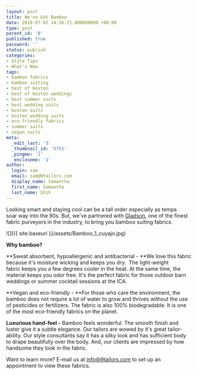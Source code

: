 ```yaml
---
layout: post
title: We've Got Bamboo
date: 2018-07-02 14:56:21.000000000 +00:00
type: post
parent_id: '0'
published: true
password: ''
status: publish
categories:
- Style Tips
- What's New
tags:
- bamboo fabrics
- bamboo suiting
- best of boston
- best of boston weddings
- best summer suits
- best wedding suits
- boston suits
- boston wedding suits
- eco-friendly fabrics
- summer suits
- vegan suits
meta:
  _edit_last: '3'
  _thumbnail_id: '5751'
  _pingme: '1'
  _encloseme: '1'
author:
  login: sam
  email: sam@9tailors.com
  display_name: Samantha
  first_name: Samantha
  last_name: Shih
---
```

Looking smart and staying cool can be a tall order especially as temps soar way into the 90s. But, we've partnered with [Gladson](http://gladsonltd.com/), one of the finest fabric purveyors in the industry, to bring you bamboo suiting fabrics.

![]({{ site.baseurl }}/assets/Bamboo_1_cuyajo.jpg)

**Why bamboo?**

**Sweat absorbent, hypoallergenic and antibacterial - **We love this fabric because it's moisture wicking and keeps you dry.  The light-weight fabric keeps you a few degrees cooler in the heat. At the same time, the material keeps you odor free. It's the perfect fabric for those outdoor barn weddings or summer cocktail sessions at the ICA.

**Vegan and eco-friendly - **For those who care the environment, the bamboo does not require a lot of water to grow and thrives without the use of pesticides or fertilizers. The fabric is also 100% biodegradable. It is one of the most eco-friendly fabrics on the planet.

**Luxurious hand-feel -** Bamboo feels wonderful. The smooth finish and luster give it a subtle elegance. Our tailors are wowed by it's great tailor-ability. Our style consultants say it has a silky look and has sufficient body to drape beautifully over the body. And, our clients are impressed by how handsome they look in the fabric.

Want to learn more? E-mail us at [info@9tailors.com](mailto:info@9tailors.com) to set up an appointment to view these fabrics.